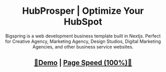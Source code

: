 <h1 align=center>HubProsper | Optimize Your HubSpot</h1> 
<p align=center>Bigspring is a web development business template built in Nextjs. Perfect for Creative Agency, Marketing Agency, Design Studios, Digital Marketing Agencies, and other business service websites.</p>
<h2 align="center"> <a target="_blank" href="https://bigspring-light-nextjs.vercel.app/" rel="nofollow">👀Demo</a> | <a  target="_blank" href="https://pagespeed.web.dev/report?url=https%3A%2F%2Fbigspring-light-nextjs.vercel.app%2F&form_factor=desktop">Page Speed (100%)🚀</a>
</h2>
